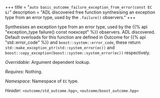 +++
title = "`auto basic_outcome_failure_exception_from_error(const EC &)`"
description = "ADL discovered free function synthesising an exception type from an error type, used by the `.failure()` observers."
+++

Synthesises an exception type from an error type, used by the {{% api "exception_type failure() const noexcept" %}}
observers. ADL discovered. Default
overloads for this function are defined in Outcome for {{% api "std::error_code" %}}
and `boost::system::error_code`, these return `std::make_exception_ptr(std::system_error(ec))`
and `boost::copy_exception(boost::system::system_error(ec))` respectively.

*Overridable*: Argument dependent lookup.

*Requires*: Nothing.

*Namespace*: Namespace of `EC` type.

*Header*: `<outcome/std_outcome.hpp>`, `<outcome/boost_outcome.hpp>`
